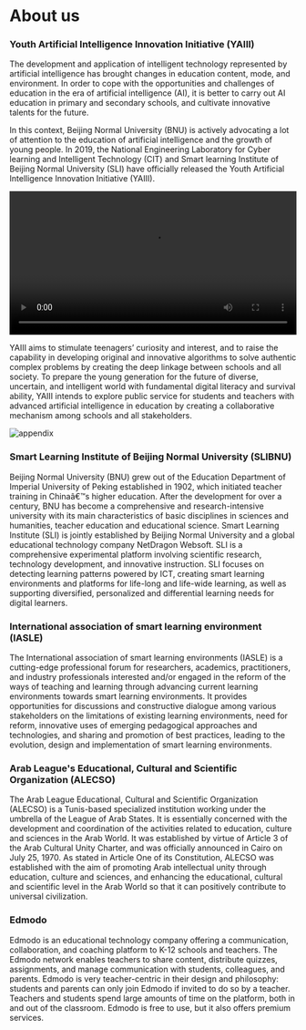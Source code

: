 # About us

### Youth Artificial Intelligence Innovation Initiative (YAIII)

The development and application of intelligent technology represented by artificial intelligence has brought changes in education content, mode, and environment. In order to cope with the opportunities and challenges of education in the era of artificial intelligence (AI), it is better to carry out AI education in primary and secondary schools, and cultivate innovative talents for the future.

In this context, Beijing Normal University (BNU) is actively advocating a lot of attention to the education of artificial intelligence and the growth of young people. In 2019, the National Engineering Laboratory for Cyber learning and Intelligent Technology (CIT) and Smart learning Institute of Beijing Normal University (SLI) have officially released the Youth Artificial Intelligence Innovation Initiative (YAIII).

<div>
<video controls="controls" src="https://md.hass.live/%E5%AA%92%E4%BD%931.mp4" style="width:100%;"></video>
</div>

YAIII aims to stimulate teenagers’ curiosity and interest, and to raise the capability in developing original and innovative algorithms to solve authentic complex problems by creating the deep linkage between schools and all society. To prepare the young generation for the future of diverse, uncertain, and intelligent world with fundamental digital literacy and survival ability, YAIII intends to explore public service for students and teachers with advanced artificial intelligence in education by creating a collaborative mechanism among schools and all stakeholders.

![appendix](https://md.hass.live/yuanzhuoheying.jpg)

### Smart Learning Institute of Beijing Normal University (SLIBNU)

Beijing Normal University (BNU) grew out of the Education Department of Imperial University of Peking established in 1902, which initiated teacher training in Chinaâ€™s higher education. After the development for over a century, BNU has become a comprehensive and research-intensive university with its main characteristics of basic disciplines in sciences and humanities, teacher education and educational science. Smart Learning Institute (SLI) is jointly established by Beijing Normal University and a global educational technology company NetDragon Websoft. SLI is a comprehensive experimental platform involving scientific research, technology development, and innovative instruction. SLI focuses on detecting learning patterns powered by ICT, creating smart learning environments and platforms for life-long and life-wide learning, as well as supporting diversified, personalized and differential learning needs for digital learners.

### International association of smart learning environment (IASLE)

The International association of smart learning environments (IASLE) is a cutting-edge professional forum for researchers, academics, practitioners, and industry professionals interested and/or engaged in the reform of the ways of teaching and learning through advancing current learning environments towards smart learning environments. It provides opportunities for discussions and constructive dialogue among various stakeholders on the limitations of existing learning environments, need for reform, innovative uses of emerging pedagogical approaches and technologies, and sharing and promotion of best practices, leading to the evolution, design and implementation of smart learning environments.

### Arab League's Educational, Cultural and Scientific Organization (ALECSO)

The Arab League Educational, Cultural and Scientific Organization (ALECSO) is a Tunis-based specialized institution working under the umbrella of the League of Arab States. It is essentially concerned with the development and coordination of the activities related to education, culture and sciences in the Arab World. It was established by virtue of Article 3 of the Arab Cultural Unity Charter, and was officially announced in Cairo on July 25, 1970. As stated in Article One of its Constitution, ALECSO was established with the aim of promoting Arab intellectual unity through education, culture and sciences, and enhancing the educational, cultural and scientific level in the Arab World so that it can positively contribute to universal civilization.

### Edmodo

Edmodo is an educational technology company offering a communication, collaboration, and coaching platform to K-12 schools and teachers. The Edmodo network enables teachers to share content, distribute quizzes, assignments, and manage communication with students, colleagues, and parents. Edmodo is very teacher-centric in their design and philosophy: students and parents can only join Edmodo if invited to do so by a teacher. Teachers and students spend large amounts of time on the platform, both in and out of the classroom. Edmodo is free to use, but it also offers premium services.
